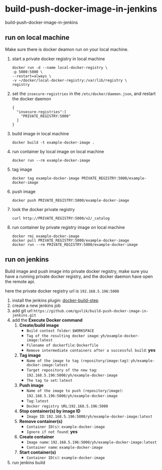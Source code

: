# build-push-docker-image-in-jenkins

build-push-docker-image-in-jenkins

## run on local machine

Make sure there is docker deamon run on your local machine.

1. start a private docker registry in local machine
    ```
    docker run -d --name local-docker-registry \
    -p 5000:5000 \
    --restart=always \
    -v ~/docker/local-docker-registry:/var/lib/registry \
    registry
    ```
2. set the `insecure-registries` in the `/etc/docker/daemon.json`, and restart the docker daemon
    ```
    {
      "insecure-registries":[
        "PRIVATE_REGISTRY:5000"
      ]
    }
    ```
3. build image in local machine
    ```
    docker build -t example-docker-image .
    ```
4. run container by local image on local machine
    ```
    docker run --rm example-docker-image
    ```
5. tag image
    ```
    docker tag example-docker-image PRIVATE_REGISTRY:5000/example-docker-image
    ```
6. push image
    ```
    docker push PRIVATE_REGISTRY:5000/example-docker-image
    ```
7. look the docker private registry
    ```
    curl http://PRIVATE_REGISTRY:5000/v2/_catalog
    ```
8. run container by private registry image on local machine
    ```
    docker rmi example-docker-image
    docker pull PRIVATE_REGISTRY:5000/example-docker-image
    docker run --rm PRIVATE_REGISTRY:5000/example-docker-image
    ```

## run on jenkins

Build image and push image into private docker registry, make sure you have a running private docker registry, and the docker daemon have open the remote api.

here the private docker registry url is `192.168.5.196:5000`

1. install the jenkins plugin: [docker-build-step](https://wiki.jenkins.io/display/JENKINS/Docker+build+step+plugin)
2. create a new jenkins job
3. add git url `https://github.com/qyvlik/build-push-docker-image-in-jenkins.git`
4. add the **Execute Docker command**
    1. **Create/build image**
        - `Build context folder`: `$WORKSPACE`
        - `Tag of the resulting docker image`: `yh/example-docker-image:latest`
        - `Filename of dockerfile`: `Dockerfile`
        - `Remove intermediate containers after a successful build`: **yes**
    2. **Tag image**
        - `Name of the image to tag (repository/image:tag)`: `yh/example-docker-image:latest`
        - `Target repository of the new tag`: `192.168.5.196:5000/yh/example-docker-image`
        - `The tag to set`: `latest`
    3. **Push image**
        - `Name of the image to push (repository/image)`: `192.168.5.196:5000/yh/example-docker-image`
        - `Tag`: `latest`
        - `Docker registry URL`:`192.168.5.196:5000`
    4. **Stop container(s) by image ID**
        - `Image ID`: `192.168.5.196:5000/yh/example-docker-image:latest`
    5. **Remove container(s)**
        - `Container ID(s)`: `example-docker-image`
        - `Ignore if not found`: **yes**
    6. **Create container**
        - `Image name`: `192.168.5.196:5000/yh/example-docker-image:latest`
        - `Container name`: `example-docker-image`
    7. **Start container(s)**
        - `Container ID(s)`: `example-docker-image`
5. run jenkins build



